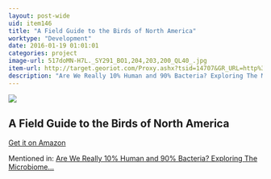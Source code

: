 ```yaml
---
layout: post-wide
uid: item146
title: "A Field Guide to the Birds of North America"
worktype: "Development"
date: 2016-01-19 01:01:01
categories: project
image-url: 517doMN-H7L._SY291_BO1,204,203,200_QL40_.jpg
item-url: http://target.georiot.com/Proxy.ashx?tsid=14707&GR_URL=http%3A%2F%2Fwww.amazon.com%2FNational-Geographic-Field-America-Edition%2Fdp%2F1426208286%2F
description: "Are We Really 10% Human and 90% Bacteria? Exploring The Microbiome…"
---
```

<a href="http://target.georiot.com/Proxy.ashx?tsid=14707&GR_URL=http%3A%2F%2Fwww.amazon.com%2FNational-Geographic-Field-America-Edition%2Fdp%2F1426208286%2F" target="blank"><img src="../../../../img/thumbs/517doMN-H7L._SY291_BO1,204,203,200_QL40_.jpg" class="prod-img"></a>
<h2>A Field Guide to the Birds of North America</h2>
<p><a href="http://target.georiot.com/Proxy.ashx?tsid=14707&GR_URL=http%3A%2F%2Fwww.amazon.com%2FNational-Geographic-Field-America-Edition%2Fdp%2F1426208286%2F" target="blank">Get it on Amazon</a><p>
<p>Mentioned in: <a href="http://fourhourworkweek.com/2015/01/10/microbiome/" target="blank">Are We Really 10% Human and 90% Bacteria? Exploring The Microbiome…</a></p>
